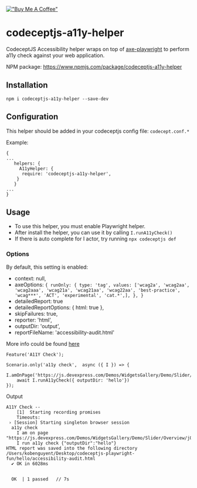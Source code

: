 [!["Buy Me A Coffee"](https://www.buymeacoffee.com/assets/img/custom_images/orange_img.png)](https://www.buymeacoffee.com/peternguyew)

# codeceptjs-a11y-helper

CodeceptJS Accessibility helper wraps on top of [axe-playwright](https://www.npmjs.com/package/axe-playwright) to perform a11y check against your web application.

NPM package: <https://www.npmjs.com/package/codeceptjs-a11y-helper>

## Installation

`npm i codeceptjs-a11y-helper --save-dev`

## Configuration

This helper should be added in your codeceptjs config file: `codecept.conf.*`

Example:

```
{
...
   helpers: {
     A11yHelper: {
      require: 'codeceptjs-a11y-helper',
    }
   }
...
}
```

## Usage

- To use this helper, you must enable Playwright helper.
- After install the helper, you can use it by calling `I.runA11yCheck()`
- If there is auto complete for I actor, try running `npx codeceptjs def`

### Options

By default, this setting is enabled:

- context: null,
- axeOptions: `{
runOnly: {
type: 'tag',
values: ['wcag2a',
'wcag2aa',
'wcag2aaa',
'wcag21a',
'wcag21aa',
'wcag22aa',
'best-practice',
'wcag***',
'ACT',
'experimental',
'cat.*',],
},
}`
- detailedReport: true
- detailedReportOptions: { html: true },
- skipFailures: true,
- reporter: 'html',
- outputDir: 'output',
- reportFileName: 'accessibility-audit.html'

More info could be found [here](https://www.npmjs.com/package/axe-playwright)

```
Feature('A11Y Check');

Scenario.only('a11y check',  async ({ I }) => {
    I.amOnPage('https://js.devexpress.com/Demos/WidgetsGallery/Demo/Slider/Overview/jQuery/Light/')
    await I.runA11yCheck({ outputDir: 'hello'})
});
```

Output

```
A11Y Check --
    [1]  Starting recording promises
    Timeouts:
 › [Session] Starting singleton browser session
  a11y check
    I am on page "https://js.devexpress.com/Demos/WidgetsGallery/Demo/Slider/Overview/jQuery/Light/"
    I run a11y check {"outputDir":"hello"}
HTML report was saved into the following directory /Users/kobenguyent/Desktop/codeceptjs-playwright-fun/hello/accessibility-audit.html
  ✔ OK in 6028ms


  OK  | 1 passed   // 7s

```

